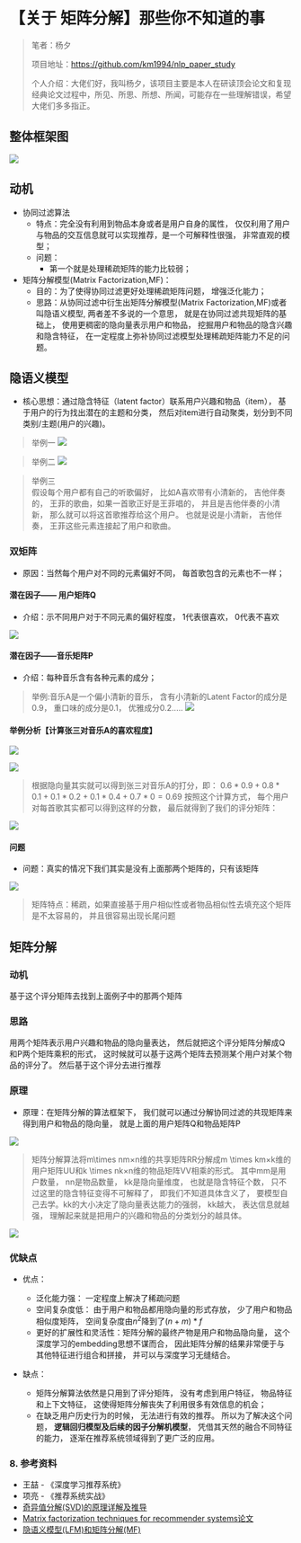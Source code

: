 # 【关于 矩阵分解】那些你不知道的事

> 笔者：杨夕
>
> 项目地址：https://github.com/km1994/nlp_paper_study
> 
> 个人介绍：大佬们好，我叫杨夕，该项目主要是本人在研读顶会论文和复现经典论文过程中，所见、所思、所想、所闻，可能存在一些理解错误，希望大佬们多多指正。

## 整体框架图

![](img/微信图片_20201018180302.png)

## 动机

- 协同过滤算法
  - 特点：完全没有利⽤到物品本⾝或者是⽤户⾃⾝的属性， 仅仅利⽤了⽤户与物品的交互信息就可以实现推荐，是⼀个可解释性很强， 非常直观的模型；
  - 问题：
    - 第⼀个就是处理稀疏矩阵的能⼒比较弱；
- 矩阵分解模型(Matrix Factorization,MF)：
  - 目的：为了使得协同过滤更好处理稀疏矩阵问题， 增强泛化能⼒；
  - 思路：从协同过滤中衍⽣出矩阵分解模型(Matrix Factorization,MF)或者叫隐语义模型, 两者差不多说的⼀个意思， 就是在协同过滤共现矩阵的基础上， 使⽤更稠密的隐向量表⽰⽤户和物品， 挖掘⽤户和物品的隐含兴趣和隐含特征， 在⼀定程度上弥补协同过滤模型处理稀疏矩阵能⼒不⾜的问题。

##  隐语义模型

- 核心思想：通过隐含特征（latent factor）联系⽤户兴趣和物品（item）， 基于⽤户的⾏为找出潜在的主题和分类， 然后对item进⾏⾃动聚类，划分到不同类别/主题(⽤户的兴趣)。

> 举例一
![](img/20201021093628.png)

> 举例二
![](img/20201021094434.png)

> 举例三<br/>
> 假设每个⽤户都有⾃⼰的听歌偏好， 比如A喜欢带有⼩清新的， 吉他伴奏的， 王菲的歌曲，如果⼀⾸歌正好是王菲唱的， 并且是吉他伴奏的⼩清新， 那么就可以将这⾸歌推荐给这个⽤户。 也就是说是⼩清新， 吉他伴奏， 王菲这些元素连接起了⽤户和歌曲。

### 双矩阵

- 原因：当然每个⽤户对不同的元素偏好不同， 每⾸歌包含的元素也不⼀样；

####  潜在因⼦—— ⽤户矩阵Q

- 介绍：⽰不同⽤户对于不同元素的偏好程度， 1代表很喜欢， 0代表不喜欢

![](img/20201021094904.png)

#### 潜在因⼦——⾳乐矩阵P

- 介绍：每种⾳乐含有各种元素的成分；

> 举例:⾳乐A是⼀个偏⼩清新的⾳乐， 含有⼩清新的Latent Factor的成分是0.9， 重⼝味的成分是0.1， 优雅成分0.2.....
![](img/20201021095045.png)

#### 举例分析【计算张三对⾳乐A的喜欢程度】

![](img/20201021095408.png)

![](img/20201021095504.png)

> 根据隐向量其实就可以得到张三对⾳乐A的打分，即： $0.6 * 0.9 + 0.8 * 0.1 + 0.1 * 0.2 + 0.1 * 0.4 + 0.7 * 0 =
0.69$ 按照这个计算⽅式， 每个⽤户对每⾸歌其实都可以得到这样的分数， 最后就得到了我们的评分矩阵：

![](img/20201021095616.png)

#### 问题

- 问题：真实的情况下我们其实是没有上⾯那两个矩阵的，只有该矩阵
  
![](img/20201021095835.png)

> 矩阵特点：稀疏，如果直接基于⽤户相似性或者物品相似性去填充这个矩阵是不太容易的， 并且很容易出现⻓尾问题

##  矩阵分解

### 动机

基于这个评分矩阵去找到上⾯例⼦中的那两个矩阵

### 思路

用两个矩阵表示⽤户兴趣和物品的隐向量表达， 然后就把这个评分矩阵分解成Q和P两个矩阵乘积的形式， 这时候就可以基于这两个矩阵去预测某个⽤户对某个物品的评分了。 然后基于这个评分去进⾏推荐

### 原理

- 原理：在矩阵分解的算法框架下， 我们就可以通过分解协同过滤的共现矩阵来得到用户和物品的隐向量， 就是上面的用户矩阵Q和物品矩阵P

![](img/20201021101059.png)

> 矩阵分解算法将m\times nm×n维的共享矩阵RR分解成m \times km×k维的用户矩阵UU和k \times nk×n维的物品矩阵VV相乘的形式。 其中mm是用户数量， nn是物品数量， kk是隐向量维度， 也就是隐含特征个数， 只不过这里的隐含特征变得不可解释了， 即我们不知道具体含义了， 要模型自己去学。kk的大小决定了隐向量表达能力的强弱， kk越大， 表达信息就越强， 理解起来就是把用户的兴趣和物品的分类划分的越具体。

![](img/20201021101201.png)

### 优缺点

- 优点：
    * 泛化能力强： 一定程度上解决了稀疏问题
    * 空间复杂度低： 由于用户和物品都用隐向量的形式存放， 少了用户和物品相似度矩阵， 空间复杂度由$n^2$降到了$(n+m)*f$
    * 更好的扩展性和灵活性：矩阵分解的最终产物是用户和物品隐向量， 这个深度学习的embedding思想不谋而合， 因此矩阵分解的结果非常便于与其他特征进行组合和拼接， 并可以与深度学习无缝结合。

- 缺点：
    - 矩阵分解算法依然是只用到了评分矩阵， 没有考虑到用户特征， 物品特征和上下文特征， 这使得矩阵分解丧失了利用很多有效信息的机会；
    - 在缺乏用户历史行为的时候， 无法进行有效的推荐。  所以为了解决这个问题， **逻辑回归模型及后续的因子分解机模型**， 凭借其天然的融合不同特征的能力， 逐渐在推荐系统领域得到了更广泛的应用。 


### 8. 参考资料

* 王喆 - 《深度学习推荐系统》
* 项亮 - 《推荐系统实战》
* [奇异值分解(SVD)的原理详解及推导](https://blog.csdn.net/wuzhongqiang/article/details/108168238)
* [Matrix factorization techniques for recommender systems论文](https://ieeexplore.ieee.org/stamp/stamp.jsp?tp=&arnumber=5197422&tag=1)
* [隐语义模型(LFM)和矩阵分解(MF)](https://blog.csdn.net/wuzhongqiang/article/details/108173885)

